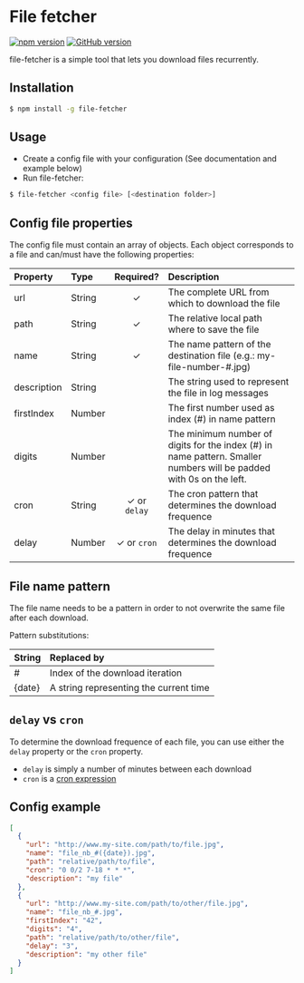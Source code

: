 File fetcher
============

[![npm version](https://badge.fury.io/js/file-fetcher.svg)](https://badge.fury.io/js/file-fetcher)
[![GitHub version](https://badge.fury.io/gh/pdonias%2Ffile-fetcher.svg)](https://badge.fury.io/gh/pdonias%2Ffile-fetcher)

file-fetcher is a simple tool that lets you download files recurrently.

## Installation

```sh
$ npm install -g file-fetcher
```

## Usage

- Create a config file with your configuration (See documentation and example below)
- Run file-fetcher:

```sh
$ file-fetcher <config file> [<destination folder>]
```

## Config file properties

The config file must contain an array of objects.
Each object corresponds to a file and can/must have the following properties:

| Property | Type | Required? | Description |
|:---|:---|:---:|:---|
| url | String | ✓ | The complete URL from which to download the file |
| path | String | ✓ | The relative local path where to save the file |
| name | String | ✓ | The name pattern of the destination file (e.g.: my-file-number-#.jpg) |
| description | String |  | The string used to represent the file in log messages |
| firstIndex | Number |  | The first number used as index (#) in name pattern |
| digits | Number |  | The minimum number of digits for the index (#) in name pattern. Smaller numbers will be padded with 0s on the left. |
| cron | String | ✓ or `delay` | The cron pattern that determines the download frequence |
| delay | Number | ✓ or `cron` | The delay in minutes that determines the download frequence |

## File name pattern

The file name needs to be a pattern in order to not overwrite the same file after each download.

Pattern substitutions:

| String | Replaced by |
|:---|:---|
| # | Index of the download iteration |
| {date} | A string representing the current time |

## `delay` vs `cron`

To determine the download frequence of each file, you can use either the `delay` property or the `cron` property.
- `delay` is simply a number of minutes between each download
- `cron` is a [cron expression](https://en.wikipedia.org/wiki/Cron)

## Config example

```json
[
  {
    "url": "http://www.my-site.com/path/to/file.jpg",
    "name": "file_nb_#({date}).jpg",
    "path": "relative/path/to/file",
    "cron": "0 0/2 7-18 * * *",
    "description": "my file"
  },
  {
    "url": "http://www.my-site.com/path/to/other/file.jpg",
    "name": "file_nb_#.jpg",
    "firstIndex": "42",
    "digits": "4",
    "path": "relative/path/to/other/file",
    "delay": "3",
    "description": "my other file"
  }
]
```
